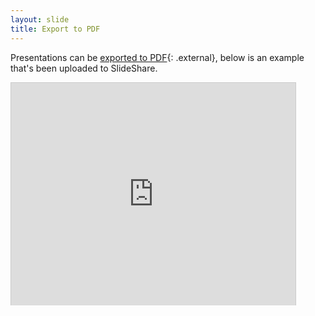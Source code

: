 ```yaml
---
layout: slide
title: Export to PDF
---
```


Presentations can be [exported to PDF](https://github.com/hakimel/reveal.js#pdf-export){: .external}, below is an example that's been uploaded to SlideShare.

<iframe id="slideshare" src="http://www.slideshare.net/slideshow/embed_code/13872948" style="height:356px;width:455px;margin:0;overflow:hidden;border:1px solid #CCC;border-width:1px 1px 0;margin-bottom:5px" allowfullscreen></iframe>
<script>
  document.getElementById('slideshare').attributeName = 'allowfullscreen';
</script>